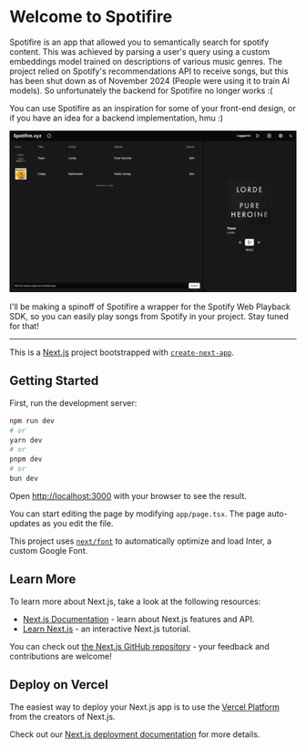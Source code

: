# Welcome to Spotifire 

Spotifire is an app that allowed you to semantically search for spotify content. This was achieved by parsing a user's query using a custom embeddings model trained on descriptions of various music genres. 
The project relied on Spotify's recommendations API to receive songs, but this has been shut down as of November 2024 (People were using it to train AI models). So unfortunately the backend for Spotifire
no longer works :( 

You can use Spotifire as an inspiration for some of your front-end design, or if you have an idea for a backend implementation, hmu :)

![alt text](https://github.com/wehttqm/spotifire/blob/master/Spotifire.png?raw=true)

I'll be making a spinoff of Spotifire a wrapper for the Spotify Web Playback SDK, so you can easily play songs from Spotify in your project. Stay tuned for that!

_______________________________________________________________________________________________

This is a [Next.js](https://nextjs.org/) project bootstrapped with [`create-next-app`](https://github.com/vercel/next.js/tree/canary/packages/create-next-app).

## Getting Started

First, run the development server:

```bash
npm run dev
# or
yarn dev
# or
pnpm dev
# or
bun dev
```

Open [http://localhost:3000](http://localhost:3000) with your browser to see the result.

You can start editing the page by modifying `app/page.tsx`. The page auto-updates as you edit the file.

This project uses [`next/font`](https://nextjs.org/docs/basic-features/font-optimization) to automatically optimize and load Inter, a custom Google Font.

## Learn More

To learn more about Next.js, take a look at the following resources:

- [Next.js Documentation](https://nextjs.org/docs) - learn about Next.js features and API.
- [Learn Next.js](https://nextjs.org/learn) - an interactive Next.js tutorial.

You can check out [the Next.js GitHub repository](https://github.com/vercel/next.js/) - your feedback and contributions are welcome!

## Deploy on Vercel

The easiest way to deploy your Next.js app is to use the [Vercel Platform](https://vercel.com/new?utm_medium=default-template&filter=next.js&utm_source=create-next-app&utm_campaign=create-next-app-readme) from the creators of Next.js.

Check out our [Next.js deployment documentation](https://nextjs.org/docs/deployment) for more details.

